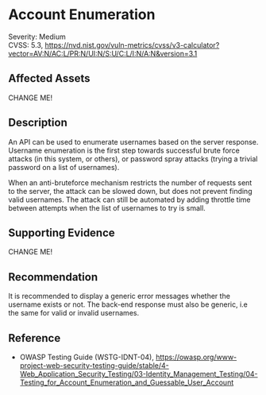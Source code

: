 # Account Enumeration

Severity: Medium  
CVSS: 5.3, https://nvd.nist.gov/vuln-metrics/cvss/v3-calculator?vector=AV:N/AC:L/PR:N/UI:N/S:U/C:L/I:N/A:N&version=3.1

## Affected Assets

CHANGE ME!

## Description

An API can be used to enumerate usernames based on the server response. Username enumeration is the first step towards successful brute force attacks (in this system, or others), or password spray attacks (trying a trivial password on a list of usernames).

When an anti-bruteforce mechanism restricts the number of requests sent to the server, the attack can be slowed down, but does not prevent finding valid usernames. The attack can still be automated by adding throttle time between attempts when the list of usernames to try is small.

## Supporting Evidence

CHANGE ME!

## Recommendation

It is recommended to display a generic error messages whether the username exists or not. The back-end response must also be generic, i.e the same for valid or invalid usernames.

## Reference

* OWASP Testing Guide (WSTG-IDNT-04), https://owasp.org/www-project-web-security-testing-guide/stable/4-Web_Application_Security_Testing/03-Identity_Management_Testing/04-Testing_for_Account_Enumeration_and_Guessable_User_Account
